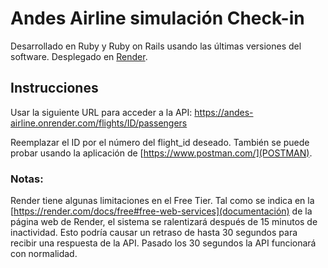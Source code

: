 # Andes Airline simulación Check-in
Desarrollado en Ruby y Ruby on Rails usando las últimas versiones del software.
Desplegado en [Render](https://render.com/).

## Instrucciones
Usar la siguiente URL para acceder a la API:
https://andes-airline.onrender.com/flights/ID/passengers

Reemplazar el ID por el número del flight_id deseado.
También se puede probar usando la aplicación de [https://www.postman.com/](POSTMAN).

### Notas:
Render tiene algunas limitaciones en el Free Tier.
Tal como se indica en la [https://render.com/docs/free#free-web-services](documentación) de la página web de Render, el sistema se ralentizará después de 15 minutos de inactividad.
Esto podría causar un retraso de hasta 30 segundos para recibir una respuesta de la API.
Pasado los 30 segundos la API funcionará con normalidad.
